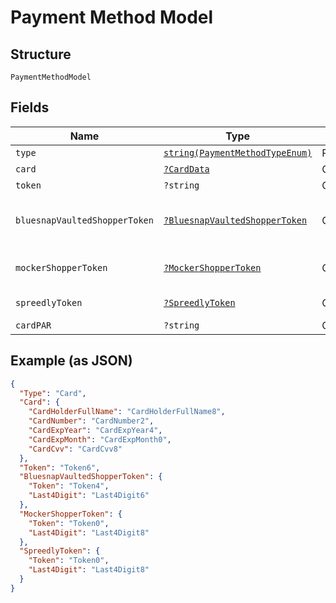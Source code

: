 
# Payment Method Model

## Structure

`PaymentMethodModel`

## Fields

| Name | Type | Tags | Description | Getter | Setter |
|  --- | --- | --- | --- | --- | --- |
| `type` | [`string(PaymentMethodTypeEnum)`](../../doc/models/payment-method-type-enum.md) | Required | - | getType(): string | setType(string type): void |
| `card` | [`?CardData`](../../doc/models/card-data.md) | Optional | - | getCard(): ?CardData | setCard(?CardData card): void |
| `token` | `?string` | Optional | - | getToken(): ?string | setToken(?string token): void |
| `bluesnapVaultedShopperToken` | [`?BluesnapVaultedShopperToken`](../../doc/models/bluesnap-vaulted-shopper-token.md) | Optional | - | getBluesnapVaultedShopperToken(): ?BluesnapVaultedShopperToken | setBluesnapVaultedShopperToken(?BluesnapVaultedShopperToken bluesnapVaultedShopperToken): void |
| `mockerShopperToken` | [`?MockerShopperToken`](../../doc/models/mocker-shopper-token.md) | Optional | - | getMockerShopperToken(): ?MockerShopperToken | setMockerShopperToken(?MockerShopperToken mockerShopperToken): void |
| `spreedlyToken` | [`?SpreedlyToken`](../../doc/models/spreedly-token.md) | Optional | - | getSpreedlyToken(): ?SpreedlyToken | setSpreedlyToken(?SpreedlyToken spreedlyToken): void |
| `cardPAR` | `?string` | Optional | - | getCardPAR(): ?string | setCardPAR(?string cardPAR): void |

## Example (as JSON)

```json
{
  "Type": "Card",
  "Card": {
    "CardHolderFullName": "CardHolderFullName8",
    "CardNumber": "CardNumber2",
    "CardExpYear": "CardExpYear4",
    "CardExpMonth": "CardExpMonth0",
    "CardCvv": "CardCvv8"
  },
  "Token": "Token6",
  "BluesnapVaultedShopperToken": {
    "Token": "Token4",
    "Last4Digit": "Last4Digit6"
  },
  "MockerShopperToken": {
    "Token": "Token0",
    "Last4Digit": "Last4Digit8"
  },
  "SpreedlyToken": {
    "Token": "Token0",
    "Last4Digit": "Last4Digit8"
  }
}
```

